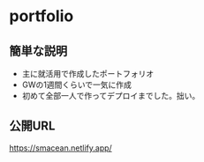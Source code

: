 # portfolio
## 簡単な説明
- 主に就活用で作成したポートフォリオ
- GWの1週間くらいで一気に作成
- 初めて全部一人で作ってデプロイまでした。拙い。

## 公開URL
https://smacean.netlify.app/
